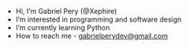 - Hi, I’m Gabriel Pery (@Xephire)
- I’m interested in programming and software design
- I’m currently learning Python
- How to reach me - gabrielperydev@gmail.com

<!---
Xephire/Xephire is a ✨ special ✨ repository because its `README.md` (this file) appears on your GitHub profile.
You can click the Preview link to take a look at your changes.
--->
